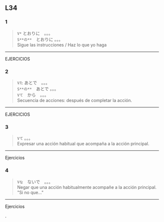L34
---


### 1

> ``` V* ``` とおりに　。。。  
> ``` S**の** ```　とおりに 。。。  
> Sigue las instrucciones / Haz lo que yo haga

***

EJERCICIOS


### 2

> ``` Vた ``` あとで　。。。  
> ``` S**の** ```　あとで 。。。  
> ``` Vて ```　から　。。。  
> Secuencia de acciones: después de completar la acción.

***

EJERCICIOS


### 3 

> ``` Vて ``` 。。。  
> Expresar una acción habitual que acompaña a la acción principal.

***

Ejercicios


### 4

> ``` Vな ```　ないで　。。。  
> Negar que una acción habitualmente acompañe a la acción principal. 
> "Si no que..."

***

Ejercicios


.